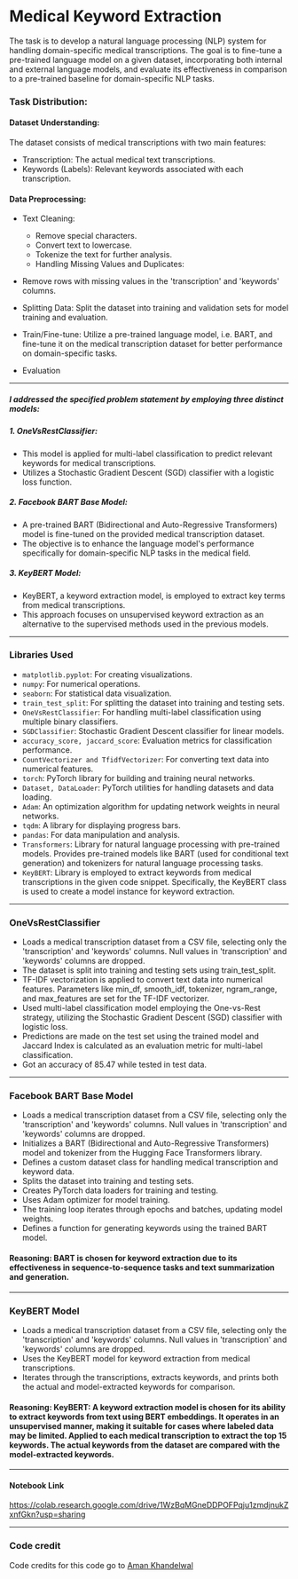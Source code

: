 
# Medical Keyword Extraction

The task is to develop a natural language processing (NLP) system for handling domain-specific medical transcriptions. The goal is to fine-tune a pre-trained language model on a given dataset, incorporating both internal and external language models, and evaluate its effectiveness in comparison to a pre-trained baseline for domain-specific NLP tasks.

### Task Distribution:

#### Dataset Understanding:

The dataset consists of medical transcriptions with two main features:

- Transcription: The actual medical text transcriptions.
- Keywords (Labels): Relevant keywords associated with each transcription.

#### Data Preprocessing:

- Text Cleaning:
    - Remove special characters.
    - Convert text to lowercase.
    - Tokenize the text for further analysis.
    - Handling Missing Values and Duplicates:

- Remove rows with missing values in the 'transcription' and 'keywords' columns.

- Splitting Data: Split the dataset into training and validation sets for model training and evaluation.

- Train/Fine-tune: Utilize a pre-trained language model, i.e. BART, and fine-tune it on the medical transcription dataset for better performance on domain-specific tasks.

- Evaluation

-----


##### I addressed the specified problem statement by employing three distinct models:

##### 1. OneVsRestClassifier:

- This model is applied for multi-label classification to predict relevant keywords for medical transcriptions.
- Utilizes a Stochastic Gradient Descent (SGD) classifier with a logistic loss function.

##### 2. Facebook BART Base Model:
- A pre-trained BART (Bidirectional and Auto-Regressive Transformers) model is fine-tuned on the provided medical transcription dataset.
- The objective is to enhance the language model's performance specifically for domain-specific NLP tasks in the medical field.

##### 3. KeyBERT Model:
- KeyBERT, a keyword extraction model, is employed to extract key terms from medical transcriptions.
- This approach focuses on unsupervised keyword extraction as an alternative to the supervised methods used in the previous models.

-----

### Libraries Used
* `matplotlib.pyplot`: For creating visualizations.
* `numpy`: For numerical operations.
* `seaborn`: For statistical data visualization.
* `train_test_split`: For splitting the dataset into training and testing sets.
* `OneVsRestClassifier`: For handling multi-label classification using multiple binary classifiers.
* `SGDClassifier`: Stochastic Gradient Descent classifier for linear models.
* `accuracy_score, jaccard_score`: Evaluation metrics for classification performance.
* `CountVectorizer and TfidfVectorizer`: For converting text data into numerical features.
* `torch`: PyTorch library for building and training neural networks.
* `Dataset, DataLoader`: PyTorch utilities for handling datasets and data loading.
* `Adam`: An optimization algorithm for updating network weights in neural networks.
* `tqdm`: A library for displaying progress bars.
* `pandas`: For data manipulation and analysis.
* `Transformers`: Library for natural language processing with pre-trained models. Provides pre-trained models like BART (used for conditional text generation) and tokenizers for natural language processing tasks.
* `KeyBERT`: Library is employed to extract keywords from medical transcriptions in the given code snippet. Specifically, the KeyBERT class is used to create a model instance for keyword extraction.

-----


### OneVsRestClassifier
- Loads a medical transcription dataset from a CSV file, selecting only the 'transcription' and 'keywords' columns. Null values in 'transcription' and 'keywords' columns are dropped.
- The dataset is split into training and testing sets using train_test_split.
- TF-IDF vectorization is applied to convert text data into numerical features. Parameters like min_df, smooth_idf, tokenizer, ngram_range, and max_features are set for the TF-IDF vectorizer.
- Used multi-label classification model employing the One-vs-Rest strategy, utilizing the Stochastic Gradient Descent (SGD) classifier with logistic loss.
- Predictions are made on the test set using the trained model and Jaccard Index is calculated as an evaluation metric for multi-label classification.
- Got an accuracy of 85.47 while tested in test data.

-----

### Facebook BART Base Model
- Loads a medical transcription dataset from a CSV file, selecting only the 'transcription' and 'keywords' columns. Null values in 'transcription' and 'keywords' columns are dropped.
- Initializes a BART (Bidirectional and Auto-Regressive Transformers) model and tokenizer from the Hugging Face Transformers library.
- Defines a custom dataset class for handling medical transcription and keyword data.
- Splits the dataset into training and testing sets.
- Creates PyTorch data loaders for training and testing.
- Uses Adam optimizer for model training.
- The training loop iterates through epochs and batches, updating model weights.
- Defines a function for generating keywords using the trained BART model.

#### Reasoning: BART is chosen for keyword extraction due to its effectiveness in sequence-to-sequence tasks and text summarization and generation.

-----

### KeyBERT Model
- Loads a medical transcription dataset from a CSV file, selecting only the 'transcription' and 'keywords' columns. Null values in 'transcription' and 'keywords' columns are dropped.
- Uses the KeyBERT model for keyword extraction from medical transcriptions.
- Iterates through the transcriptions, extracts keywords, and prints both the actual and model-extracted keywords for comparison.

#### Reasoning: KeyBERT: A keyword extraction model is chosen for its ability to extract keywords from text using BERT embeddings. It operates in an unsupervised manner, making it suitable for cases where labeled data may be limited. Applied to each medical transcription to extract the top 15 keywords. The actual keywords from the dataset are compared with the model-extracted keywords.

-----

#### Notebook Link
https://colab.research.google.com/drive/1WzBqMGneDDPOFPqju1zmdjnukZxnfGkn?usp=sharing

-----

### Code credit

Code credits for this code go to [Aman Khandelwal](https://github.com/wolfblunt)